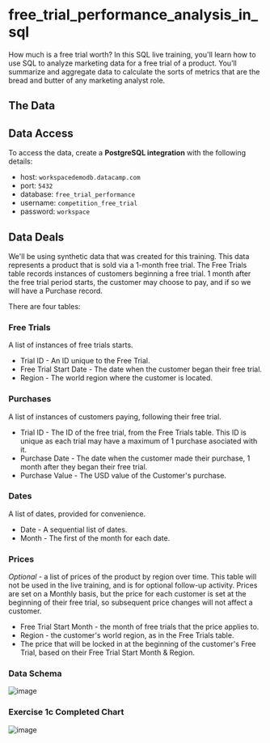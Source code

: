 # free_trial_performance_analysis_in_sql
How much is a free trial worth? In this SQL live training, you'll learn how to use SQL to analyze marketing data for a free trial of a product. You’ll summarize and aggregate data to calculate the sorts of metrics that are the bread and butter of any marketing analyst role.

## The Data

## Data Access

To access the data, create a **PostgreSQL integration** with the following details:

- host: `workspacedemodb.datacamp.com`
- port: `5432`
- database: `free_trial_performance`
- username: `competition_free_trial`
- password: `workspace`

## Data Deals

We'll be using synthetic data that was created for this training. This data represents a product that is sold via a 1-month free trial. The Free Trials table records instances of customers beginning a free trial. 1 month after the free trial period starts, the customer may choose to pay, and if so we will have a Purchase record.

There are four tables:

### Free Trials
A list of instances of free trials starts.

- Trial ID - An ID unique to the Free Trial.
- Free Trial Start Date - The date when the customer began their free trial.
- Region - The world region where the customer is located.

### Purchases
A list of instances of customers paying, following their free trial.

- Trial ID - The ID of the free trial, from the Free Trials table. This ID is unique as each trial may have a maximum of 1 purchase asociated with it.
- Purchase Date - The date when the customer made their purchase, 1 month after they began their free trial.
- Purchase Value - The USD value of the Customer's purchase.

### Dates
A list of dates, provided for convenience.

- Date - A sequential list of dates.
- Month - The first of the month for each date.

### Prices
_Optional_ - a list of prices of the product by region over time. This table will not be used in the live training, and is for optional follow-up activity. Prices are set on a Monthly basis, but the price for each customer is set at the beginning of their free trial, so subsequent price changes will not affect a customer.

- Free Trial Start Month - the month of free trials that the price applies to.
- Region - the customer's world region, as in the Free Trials table.
- The price that will be locked in at the beginning of the customer's Free Trial, based on their Free Trial Start Month & Region.

### Data Schema
![image](https://datacamp-practice.s3.us-east-2.amazonaws.com/free_trial_performance_analysis_in_sql/free_trial_performance_analysis_in_sql_schema.png)


### Exercise 1c Completed Chart
![image](https://datacamp-practice.s3.us-east-2.amazonaws.com/free_trial_performance_analysis_in_sql/datacamp_free_trial_performance_analysis_in_sql_exercise1c_chart_screenshot.png)


